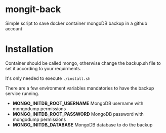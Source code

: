 # mongit-back

Simple script to save docker container mongoDB backup in a github account

# Installation

Container should be called mongo, otherwise change the backup.sh file to set it according to your requirments.

It's only needed to execute `./install.sh`

There are a few environment variables mandatories to have the backup service running.

- **MONGO_INITDB_ROOT_USERNAME** MongoDB username with mongodump permissions
- **MONGO_INITDB_ROOT_PASSWORD** MongoDB password with mongodump permissions
- **MONGO_INITDB_DATABASE** MongoDB database to do the backup
